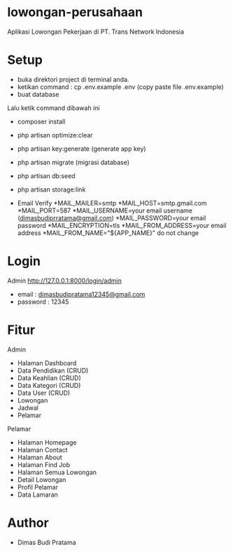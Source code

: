 # lowongan-perusahaan
Aplikasi Lowongan Pekerjaan di PT. Trans Network Indonesia

# Setup
- buka direktori project di terminal anda.
- ketikan command : cp .env.example .env (copy paste file .env.example)
- buat database

Lalu ketik command dibawah ini
- composer install
- php artisan optimize:clear
- php artisan key:generate (generate app key)
- php artisan migrate (migrasi database)
- php artisan db:seed
- php artisan storage:link

- Email Verify
*MAIL_MAILER=smtp
*MAIL_HOST=smtp.gmail.com
*MAIL_PORT=587
*MAIL_USERNAME=your email username (dimasbudiprratama@gmail.com)
*MAIL_PASSWORD=your email password
*MAIL_ENCRYPTION=tls
*MAIL_FROM_ADDRESS=your email address
*MAIL_FROM_NAME="${APP_NAME}" do not change

# Login
Admin
http://127.0.0.1:8000/login/admin
- email   : dimasbudipratama12345@gmail.com
- password : 12345


# Fitur
Admin
- Halaman Dashboard
- Data Pendidikan (CRUD)
- Data Keahlian (CRUD)
- Data Kategori (CRUD)
- Data User (CRUD)
- Lowongan
- Jadwal
- Pelamar

Pelamar
- Halaman Homepage
- Halaman Contact
- Halaman About
- Halaman Find Job
- Halaman Semua Lowongan
- Detail Lowongan
- Profil Pelamar
- Data Lamaran

# Author
- Dimas Budi Pratama
